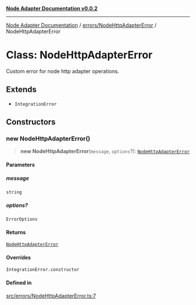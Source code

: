 [**Node Adapter Documentation v0.0.2**](../../../README.md)

***

[Node Adapter Documentation](../../../modules.md) / [errors/NodeHttpAdapterError](../README.md) / NodeHttpAdapterError

# Class: NodeHttpAdapterError

Custom error for node http adapter operations.

## Extends

- `IntegrationError`

## Constructors

### new NodeHttpAdapterError()

> **new NodeHttpAdapterError**(`message`, `options`?): [`NodeHttpAdapterError`](NodeHttpAdapterError.md)

#### Parameters

##### message

`string`

##### options?

`ErrorOptions`

#### Returns

[`NodeHttpAdapterError`](NodeHttpAdapterError.md)

#### Overrides

`IntegrationError.constructor`

#### Defined in

[src/errors/NodeHttpAdapterError.ts:7](https://github.com/stonemjs/node-adapter/blob/3c6d11fbb2b43efd2628228369562f77db66c88f/src/errors/NodeHttpAdapterError.ts#L7)
